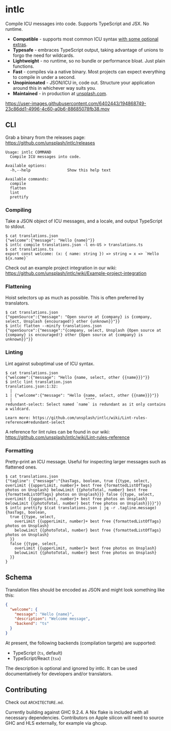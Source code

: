 # intlc

Compile ICU messages into code. Supports TypeScript and JSX. No runtime.

- **Compatible** - supports most common ICU syntax [with some optional extras](https://github.com/unsplash/intlc/wiki/ICU-syntax).
- **Typesafe** - embraces TypeScript output, taking advantage of unions to forgo the need for wildcards.
- **Lightweight** - no runtime, so no bundle or performance bloat. Just plain functions.
- **Fast** - compiles via a native binary. Most projects can expect everything to compile in under a second.
- **Unopinionated** - JSON/ICU in, code out. Structure your application around this in whichever way suits you.
- **Maintained** - in production at [unsplash.com](https://unsplash.com).

https://user-images.githubusercontent.com/6402443/194868749-23c86dd1-4996-4c60-a0b6-88685078fb38.mov

## CLI

Grab a binary from the releases page: https://github.com/unsplash/intlc/releases

```
Usage: intlc COMMAND
  Compile ICU messages into code.

Available options:
  -h,--help                Show this help text

Available commands:
  compile
  flatten
  lint
  prettify
```

### Compiling

Take a JSON object of ICU messages, and a locale, and output TypeScript to stdout.

```console
$ cat translations.json
{"welcome":{"message": "Hello {name}"}}
$ intlc compile translations.json -l en-US > translations.ts
$ cat translations.ts
export const welcome: (x: { name: string }) => string = x => `Hello ${x.name}`
```

Check out an example project integration in our wiki: https://github.com/unsplash/intlc/wiki/Example-project-integration

### Flattening

Hoist selectors up as much as possible. This is often preferred by translators.

```console
$ cat translations.json
{"openSource":{"message": "Open source at {company} is {company, select, Unsplash {encouraged!} other {unknown}}"}}
$ intlc flatten --minify translations.json
{"openSource":{"message":"{company, select, Unsplash {Open source at {company} is encouraged!} other {Open source at {company} is unknown}}"}}
```

### Linting

Lint against suboptimal use of ICU syntax.

```console
$ cat translations.json
{"welcome":{"message": "Hello {name, select, other {{name}}}"}}
$ intlc lint translation.json
translations.json:1:32:
  |
1 | {"welcome":{"message": "Hello {name, select, other {{name}}}"}}
  |                                ^^^^
redundant-select: Select named `name` is redundant as it only contains a wildcard.

Learn more: https://github.com/unsplash/intlc/wiki/Lint-rules-reference#redundant-select
```

A reference for lint rules can be found in our wiki: https://github.com/unsplash/intlc/wiki/Lint-rules-reference

### Formatting

Pretty-print an ICU message. Useful for inspecting larger messages such as flattened ones.

```console
$ cat translations.json
{"tagline": {"message":"{hasTags, boolean, true {{type, select, overLimit {{upperLimit, number}+ best free {formattedListOfTags} photos on Unsplash} belowLimit {{photoTotal, number} best free {formattedListOfTags} photos on Unsplash}}} false {{type, select, overLimit {{upperLimit, number}+ best free photos on Unsplash} belowLimit {{photoTotal, number} best free photos on Unsplash}}}}"}}
$ intlc prettify $(cat translations.json | jq -r .tagline.message)
{hasTags, boolean,
  true {{type, select,
    overLimit {{upperLimit, number}+ best free {formattedListOfTags} photos on Unsplash}
    belowLimit {{photoTotal, number} best free {formattedListOfTags} photos on Unsplash}
  }}
  false {{type, select,
    overLimit {{upperLimit, number}+ best free photos on Unsplash}
    belowLimit {{photoTotal, number} best free photos on Unsplash}
  }}
}

```

## Schema

Translation files should be encoded as JSON and might look something like this:

```json
{
  "welcome": {
    "message": "Hello {name}",
    "description": "Welcome message",
    "backend": "ts"
  }
}
```

At present, the following backends (compilation targets) are supported:

- TypeScript (`ts`, default)
- TypeScript/React (`tsx`)

The description is optional and ignored by intlc. It can be used documentatively for developers and/or translators.

## Contributing

Check out `ARCHITECTURE.md`.

Currently building against GHC 9.2.4. A Nix flake is included with all necessary dependencies. Contributors on Apple silicon will need to source GHC and HLS externally, for example via ghcup.
